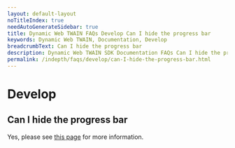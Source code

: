 ```yaml
---
layout: default-layout
noTitleIndex: true
needAutoGenerateSidebar: true
title: Dynamic Web TWAIN FAQs Develop Can I hide the progress bar
keywords: Dynamic Web TWAIN, Documentation, Develop
breadcrumbText: Can I hide the progress bar
description: Dynamic Web TWAIN SDK Documentation FAQs Can I hide the progress bar
permalink: /indepth/faqs/develop/can-I-hide-the-progress-bar.html
---
```


# Develop

## Can I hide the progress bar

Yes, please see [this page]({{site.indepth}}features/ui.html#progress-bar) for more information.
